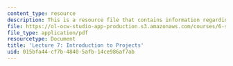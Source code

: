 ```yaml
---
content_type: resource
description: This is a resource file that contains information regarding lecture 7.
file: https://ol-ocw-studio-app-production.s3.amazonaws.com/courses/6-s096-effective-programming-in-c-and-c-january-iap-2014/015bfa44cf7b48405afb14ce986af7ab_MIT6_S096IAP14_Lecture7.pdf
file_type: application/pdf
resourcetype: Document
title: 'Lecture 7: Introduction to Projects'
uid: 015bfa44-cf7b-4840-5afb-14ce986af7ab
---
```

